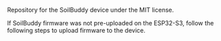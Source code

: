 Repository for the SoilBuddy device under the MIT license.

If SoilBuddy firmware was not pre-uploaded on the ESP32-S3, follow the following steps to upload firmware to the device.

